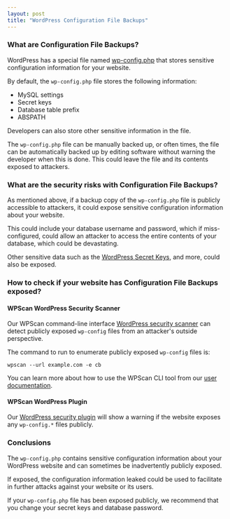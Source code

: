 ```yaml
---
layout: post
title: "WordPress Configuration File Backups"
---
```


### What are Configuration File Backups?

WordPress has a special file named [wp-config.php](https://wordpress.org/support/article/editing-wp-config-php/) that stores sensitive configuration information for your website.

By default, the `wp-config.php` file stores the following information:

- MySQL settings
- Secret keys
- Database table prefix
- ABSPATH

Developers can also store other sensitive information in the file.

The `wp-config.php` file can be manually backed up, or often times, the file can be automatically backed up by editing software without warning the developer when this is done. This could leave the file and its contents exposed to attackers.

### What are the security risks with Configuration File Backups?

As mentioned above, if a backup copy of the `wp-config.php` file is publicly accessible to attackers, it could expose sensitive configuration information about your website.

This could include your database username and password, which if miss-configured, could allow an attacker to access the entire contents of your database, which could be devastating.

Other sensitive data such as the [WordPress Secret Keys](https://blog.wpscan.com/2021/03/23/wordpress-secret-keys.html), and more, could also be exposed.

### How to check if your website has Configuration File Backups exposed?

#### WPScan WordPress Security Scanner

Our WPScan command-line interface [WordPress security scanner](https://wpscan.com/wordpress-security-scanner) can detect publicly exposed `wp-config` files from an attacker's outside perspective.

The command to run to enumerate publicly exposed `wp-config` files is:

```
wpscan --url example.com -e cb
```

You can learn more about how to use the WPScan CLI tool from our [user documentation](https://github.com/wpscanteam/wpscan/wiki/WPScan-User-Documentation).

#### WPScan WordPress Plugin

Our [WordPress security plugin](https://wordpress.org/plugins/wpscan/) will show a warning if the website exposes any `wp-config.*` files publicly.

### Conclusions

The `wp-config.php` contains sensitive configuration information about your WordPress website and can sometimes be inadvertently publicly exposed.

If exposed, the configuration information leaked could be used to facilitate in further attacks against your website or its users.

If your `wp-config.php` file has been exposed publicly, we recommend that you change your secret keys and database password.
